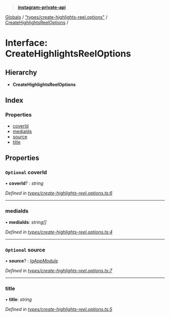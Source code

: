 > **[instagram-private-api](../README.md)**

[Globals](../README.md) / ["types/create-highlights-reel.options"](../modules/_types_create_highlights_reel_options_.md) / [CreateHighlightsReelOptions](_types_create_highlights_reel_options_.createhighlightsreeloptions.md) /

# Interface: CreateHighlightsReelOptions

## Hierarchy

* **CreateHighlightsReelOptions**

## Index

### Properties

* [coverId](_types_create_highlights_reel_options_.createhighlightsreeloptions.md#optional-coverid)
* [mediaIds](_types_create_highlights_reel_options_.createhighlightsreeloptions.md#mediaids)
* [source](_types_create_highlights_reel_options_.createhighlightsreeloptions.md#optional-source)
* [title](_types_create_highlights_reel_options_.createhighlightsreeloptions.md#title)

## Properties

### `Optional` coverId

• **coverId**? : *string*

*Defined in [types/create-highlights-reel.options.ts:6](https://github.com/dilame/instagram-private-api/blob/3e16058/src/types/create-highlights-reel.options.ts#L6)*

___

###  mediaIds

• **mediaIds**: *string[]*

*Defined in [types/create-highlights-reel.options.ts:4](https://github.com/dilame/instagram-private-api/blob/3e16058/src/types/create-highlights-reel.options.ts#L4)*

___

### `Optional` source

• **source**? : *[IgAppModule](../modules/_types_common_types_.md#igappmodule)*

*Defined in [types/create-highlights-reel.options.ts:7](https://github.com/dilame/instagram-private-api/blob/3e16058/src/types/create-highlights-reel.options.ts#L7)*

___

###  title

• **title**: *string*

*Defined in [types/create-highlights-reel.options.ts:5](https://github.com/dilame/instagram-private-api/blob/3e16058/src/types/create-highlights-reel.options.ts#L5)*